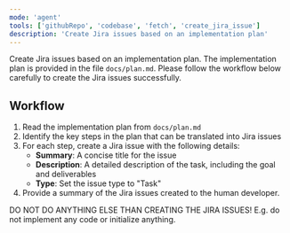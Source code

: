 ```yaml
---
mode: 'agent'
tools: ['githubRepo', 'codebase', 'fetch', 'create_jira_issue']
description: 'Create Jira issues based on an implementation plan'
---
```


Create Jira issues based on an implementation plan.
The implementation plan is provided in the file `docs/plan.md`.
Please follow the workflow below carefully to create the Jira issues successfully.

## Workflow

1. Read the implementation plan from `docs/plan.md`
2. Identify the key steps in the plan that can be translated into Jira issues
3. For each step, create a Jira issue with the following details:
   - **Summary**: A concise title for the issue
   - **Description**: A detailed description of the task, including the goal and deliverables
   - **Type**: Set the issue type to "Task"
4. Provide a summary of the Jira issues created to the human developer.

DO NOT DO ANYTHING ELSE THAN CREATING THE JIRA ISSUES! E.g. do not implement any code or initialize anything.

